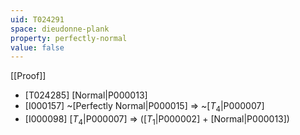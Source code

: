 ```yaml
---
uid: T024291
space: dieudonne-plank
property: perfectly-normal
value: false
---
```

[[Proof]]

* [T024285] [Normal|P000013]
* [I000157] ~[Perfectly Normal|P000015] => ~[$T_4$|P000007]
* [I000098] [$T_4$|P000007] => ([$T_1$|P000002] + [Normal|P000013])

